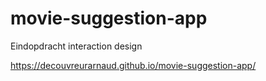 # movie-suggestion-app
Eindopdracht interaction design

https://decouvreurarnaud.github.io/movie-suggestion-app/
